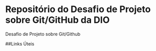 # Repositório do Desafio de Projeto sobre Git/GitHub da DIO
Desafio de Projeto sobre Git/Github

##Links Úteis
